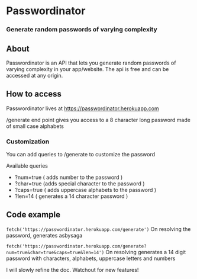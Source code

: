 # Passwordinator
### Generate random passwords of varying complexity

## About

Passwordinator is an API that lets you generate random passwords of varying complexity in your app/website. 
The api is free and can be accessed at any origin.

## How to access

Passwordinator lives at https://passwordinator.herokuapp.com

/generate end point gives you access to a 8 character long password made of small case alphabets

### Customization

You can add queries to /generate to customize the password

Available queries
- ?num=true ( adds number to the password )
- ?char=true (adds special character to the password )
- ?caps=true ( adds uppercase alphabets to the password )
- ?len=14 ( generates a 14 character password )

## Code example

` fetch('https://passwordinator.herokuapp.com/generate') `
On resolving the password, generates asbysaga

`fetch('https://passwordinator.herokuapp.com/generate?num=true&char=true&caps=true&len=14')`
On resolving generates a 14 digit password with characters, alphabets, uppercase letters and numbers

I will slowly refine the doc. Watchout for new features!
